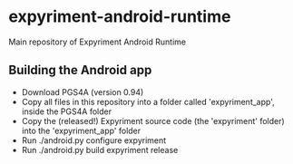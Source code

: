 expyriment-android-runtime
==========================

Main repository of Expyriment Android Runtime


Building the Android app
------------------------

* Download PGS4A (version 0.94)
* Copy all files in this repository into a folder called 'expyriment_app', inside the PGS4A folder
* Copy the (released!) Expyriment source code (the 'expyriment' folder) into the 'expyriment_app' folder
* Run
    ./android.py configure expyriment
* Run
    ./android.py build expyriment release

